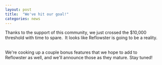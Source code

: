 ```yaml
---
layout: post
title:  "We've hit our goal!"
categories: news
---
```


Thanks to the support of this community, we just crossed the $10,000 threshold with time to spare.  It looks like Reflowster is going to be a reality.  

We're cooking up a couple bonus features that we hope to add to Reflowster as well, and we'll announce those as they mature. Stay tuned!

